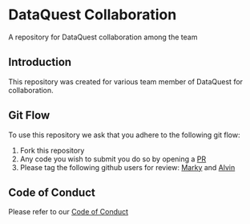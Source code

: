 # DataQuest Collaboration
A repository for DataQuest collaboration among the team

## Introduction
This repository was created for various team member of DataQuest for collaboration.


## Git Flow
To use this repository we ask that you adhere to the following git flow:
1. Fork this repository
2. Any code you wish to submit you do so by opening a [PR](https://help.github.com/en/articles/creating-a-pull-request-from-a-fork)
3. Please tag the following github users for review: [Marky](https://github.com/markyjackson-taulia) and [Alvin](https://github.com/alvinctk)


## Code of Conduct
Please refer to our [Code of Conduct](https://community.dataquest.io/faq)
